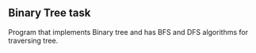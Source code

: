 ## Binary Tree task
Program that implements Binary tree and has BFS and DFS algorithms for traversing tree.
